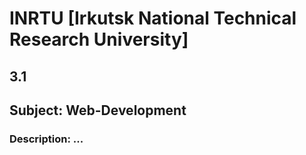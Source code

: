 # INRTU [Irkutsk National Technical Research University]
## 3.1
## Subject: Web-Development
### Description: ...